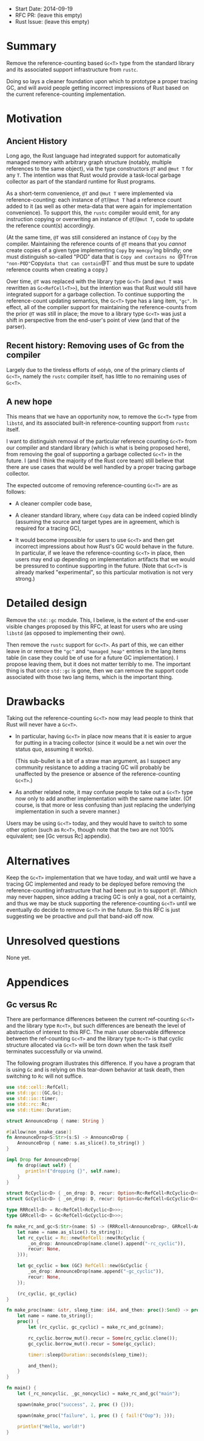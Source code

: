 - Start Date: 2014-09-19
- RFC PR: (leave this empty)
- Rust Issue: (leave this empty)

# Summary

Remove the reference-counting based `Gc<T>` type from the standard
library and its associated support infrastructure from `rustc`.

Doing so lays a cleaner foundation upon which to prototype a proper
tracing GC, and will avoid people getting incorrect impressions of
Rust based on the current reference-counting implementation.

# Motivation

## Ancient History

Long ago, the Rust language had integrated support for automatically
managed memory with arbitrary graph structure (notably, multiple
references to the same object), via the type constructors `@T` and
`@mut T` for any `T`.  The intention was that Rust would provide a
task-local garbage collector as part of the standard runtime for Rust
programs.

As a short-term convenience, `@T` and `@mut T` were implemented via
reference-counting: each instance of `@T`/`@mut T` had a reference
count added to it (as well as other meta-data that were again for
implementation convenience).  To support this, the `rustc` compiler
would emit, for any instruction copying or overwriting an instance of
`@T`/`@mut T`, code to update the reference count(s) accordingly.

(At the same time, `@T` was still considered an instance of `Copy` by
the compiler.  Maintaining the reference counts of `@T` means that you
*cannot* create copies of a given type implementing `Copy` by
`memcpy`'ing blindly; one must distinguish so-called "POD" data that
is `Copy and contains no `@T` from "non-POD" `Copy` data that can
contain `@T` and thus must be sure to update reference counts when
creating a copy.)

Over time, `@T` was replaced with the library type `Gc<T>` (and `@mut
T` was rewritten as `Gc<RefCell<T>>`), but the intention was that Rust
would still have integrated support for a garbage collection.  To
continue supporting the reference-count updating semantics, the
`Gc<T>` type has a lang item, `"gc"`.  In effect, all of the compiler
support for maintaining the reference-counts from the prior `@T` was
still in place; the move to a library type `Gc<T>` was just a shift in
perspective from the end-user's point of view (and that of the
parser).

## Recent history: Removing uses of Gc<T> from the compiler

Largely due to the tireless efforts of `eddyb`, one of the primary
clients of `Gc<T>`, namely the `rustc` compiler itself, has little to
no remaining uses of `Gc<T>`.

## A new hope

This means that we have an opportunity now, to remove the `Gc<T>` type
from `libstd`, and its associated built-in reference-counting support
from `rustc` itself.

I want to distinguish removal of the particular reference counting
`Gc<T>` from our compiler and standard library (which is what is being
proposed here), from removing the goal of supporting a garbage
collected `Gc<T>` in the future. I (and I think the majority of the
Rust core team) still believe that there are use cases that would be
well handled by a proper tracing garbage collector.

The expected outcome of removing reference-counting `Gc<T>` are as follows:

 * A cleaner compiler code base,

 * A cleaner standard library, where `Copy` data can be indeed copied
    blindly (assuming the source and target types are in agreement,
    which is required for a tracing GC),

 * It would become impossible for users to use `Gc<T>` and then get
   incorrect impressions about how Rust's GC would behave in the
   future.  In particular, if we leave the reference-counting `Gc<T>`
   in place, then users may end up depending on implementation
   artifacts that we would be pressured to continue supporting in the
   future.  (Note that `Gc<T>` is already marked "experimental", so
   this particular motivation is not very strong.)

# Detailed design

Remove the `std::gc` module.  This, I believe, is the extent of the
end-user visible changes proposed by this RFC, at least for users who
are using `libstd` (as opposed to implementing their own).

Then remove the `rustc` support for `Gc<T>`. As part of this, we can
either leave in or remove the `"gc"` and `"managed_heap"` entries in
the lang items table (in case they could be of use for a future GC
implementation).  I propose leaving them, but it does not matter
terribly to me.  The important thing is that once `std::gc` is gone,
then we can remove the support code associated with those two lang
items, which is the important thing.

# Drawbacks

Taking out the reference-counting `Gc<T>` now may lead people to think
that Rust will never have a `Gc<T>`.

 * In particular, having `Gc<T>` in place now means that it is easier
   to argue for putting in a tracing collector (since it would be a
   net win over the status quo, assuming it works).

   (This sub-bullet is a bit of a straw man argument, as I suspect any
   community resistance to adding a tracing GC will probably be
   unaffected by the presence or absence of the reference-counting
   `Gc<T>`.)

 * As another related note, it may confuse people to take out a
   `Gc<T>` type now only to add another implementation with the same
   name later.  (Of course, is that more or less confusing than just
   replacing the underlying implementation in such a severe manner.)

Users may be using `Gc<T>` today, and they would have to switch to
some other option (such as `Rc<T>`, though note that the two are not
100% equivalent; see [Gc versus Rc] appendix).

# Alternatives

Keep the `Gc<T>` implementation that we have today, and wait until we
have a tracing GC implemented and ready to be deployed before removing
the reference-counting infrastructure that had been put in to support
`@T`.  (Which may never happen, since adding a tracing GC is only a
goal, not a certainty, and thus we may be stuck supporting the
reference-counting `Gc<T>` until we eventually do decide to remove
`Gc<T>` in the future.  So this RFC is just suggesting we be proactive
and pull that band-aid off now.

# Unresolved questions

None yet.

# Appendices

## Gc versus Rc

There are performance differences between the current ref-counting
`Gc<T>` and the library type `Rc<T>`, but such differences are beneath
the level of abstraction of interest to this RFC.  The main user
observable difference between the ref-counting `Gc<T>` and the library
type `Rc<T>` is that cyclic structure allocated via `Gc<T>` will be
torn down when the task itself terminates successfully or via unwind.

The following program illustrates this difference.  If you have a
program that is using `Gc` and is relying on this tear-down behavior
at task death, then switching to `Rc` will not suffice.

```rust
use std::cell::RefCell;
use std::gc::{GC,Gc};
use std::io::timer;
use std::rc::Rc;
use std::time::Duration;

struct AnnounceDrop { name: String }

#[allow(non_snake_case)]
fn AnnounceDrop<S:Str>(s:S) -> AnnounceDrop {
    AnnounceDrop { name: s.as_slice().to_string() }
}

impl Drop for AnnounceDrop{ 
    fn drop(&mut self) {
       println!("dropping {}", self.name);
    }
}

struct RcCyclic<D> { _on_drop: D, recur: Option<Rc<RefCell<RcCyclic<D>>>> }
struct GcCyclic<D> { _on_drop: D, recur: Option<Gc<RefCell<GcCyclic<D>>>> }

type RRRcell<D> = Rc<RefCell<RcCyclic<D>>>;
type GRRcell<D> = Gc<RefCell<GcCyclic<D>>>;

fn make_rc_and_gc<S:Str>(name: S) -> (RRRcell<AnnounceDrop>, GRRcell<AnnounceDrop>) {
    let name = name.as_slice().to_string();
    let rc_cyclic = Rc::new(RefCell::new(RcCyclic {
        _on_drop: AnnounceDrop(name.clone().append("-rc_cyclic")),
        recur: None,
    }));

    let gc_cyclic = box (GC) RefCell::new(GcCyclic {
        _on_drop: AnnounceDrop(name.append("-gc_cyclic")),
        recur: None,
    });

    (rc_cyclic, gc_cyclic)
}

fn make_proc(name: &str, sleep_time: i64, and_then: proc():Send) -> proc():Send {
    let name = name.to_string();
    proc() {
        let (rc_cyclic, gc_cyclic) = make_rc_and_gc(name);

        rc_cyclic.borrow_mut().recur = Some(rc_cyclic.clone());
        gc_cyclic.borrow_mut().recur = Some(gc_cyclic);

        timer::sleep(Duration::seconds(sleep_time));

        and_then();
    }
}

fn main() {
    let (_rc_noncyclic, _gc_noncyclic) = make_rc_and_gc("main");

    spawn(make_proc("success", 2, proc () {}));

    spawn(make_proc("failure", 1, proc () { fail!("Oop"); }));

    println!("Hello, world!")
}
```